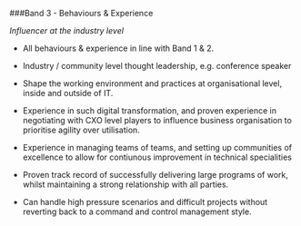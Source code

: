 ###Band 3 - Behaviours & Experience

*Influencer at the industry level*

* All behaviours & experience in line with Band 1 & 2.

* Industry / community level thought leadership, e.g. conference speaker

* Shape the working environment and practices at organisational level, inside and outside of IT.

* Experience in such digital transformation, and proven experience in negotiating with CXO level players to influence business organisation to prioritise agility over utilisation.

* Experience in managing teams of teams, and setting up communities of excellence to allow for contiunous improvement in technical specialities

* Proven track record of successfully delivering large programs of work, whilst maintaining a strong relationship with all parties.

* Can handle high pressure scenarios and difficult projects without reverting back to a command and control management style.
